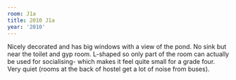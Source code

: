 ```yaml
---
room: J1a
title: 2010 J1a
year: '2010'
---
```


Nicely decorated and has big windows with a view of the pond. No sink but near the toilet and gyp room. L-shaped so only part of the room can actually be used for socialising- which makes it feel quite small for a grade four. Very quiet (rooms at the back of hostel get a lot of noise from buses).